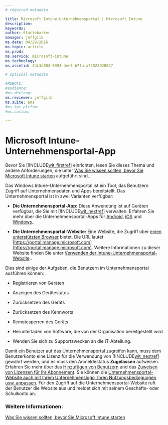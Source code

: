 ```yaml
---
# required metadata

title: Microsoft Intune-Unternehmensportal | Microsoft Intune
description:
keywords:
author: Staciebarker
manager: jeffgilb
ms.date: 04/28/2016
ms.topic: article
ms.prod:
ms.service: microsoft-intune
ms.technology:
ms.assetid: 4dc3d084-0394-4ee7-b7fa-a72523928627

# optional metadata

#ROBOTS:
#audience:
#ms.devlang:
ms.reviewer: jeffgilb
ms.suite: ems
#ms.tgt_pltfrm:
#ms.custom:

---
```


# Microsoft Intune-Unternehmensportal-App

Bevor Sie [!INCLUDE[wit_firstref](../includes/wit_firstref_md.md)] einrichten, lesen Sie dieses Thema und andere Anforderungen, die unter [ Was Sie wissen sollten, bevor Sie Microsoft Intune starten](what-to-know-before-you-start-microsoft-intune.md) aufgeführt sind..

Das Windows Intune-Unternehmensportal ist ein Tool, das Benutzern Zugriff auf Unternehmensdaten und Apps bereitstellt. Das Unternehmensportal ist in zwei Varianten verfügbar:

-   **Die Unternehmensportal-App:** Diese Anwendung ist auf Geräten verfügbar, die Sie mit [!INCLUDE[wit_nextref](../includes/wit_nextref_md.md)] verwalten. Erfahren Sie mehr über die Unternehmensportal-Apps für [Android](/Intune/EndUser/using-your-android-device-with-intune), [iOS](/Intune/EndUser/using-your-ios-or-mac-os-x-device-with-intune)
 und [Windows](/Intune/EndUser/using-your-android-device-with-intune)..


- **Die Unternehmensportal-Website:** Eine Website, die Zugriff über [einen unterstützten Browser](supported-web-browsers.md) bietet. Die URL lautet [https://portal.manage.microsoft.com](https://portal.manage.microsoft.com). Weitere Informationen zu dieser Website finden Sie unter [Verwenden der Intune-Unternehmensportal-Website](/Intune/EndUser/using-the-intune-company-portal-website)..

Dies sind einige der Aufgaben, die Benutzern im Unternehmensportal ausführen können:

-   Registrieren von Geräten

-   Anzeigen des Gerätestatus

-   Zurücksetzen des Geräts

-   Zurücksetzen des Kennworts

-   Remotesperren des Geräts

-   Herunterladen von Software, die von der Organisation bereitgestellt wird

-   Wenden Sie sich zu Supportzwecken an die IT-Abteilung.

Damit ein Benutzer auf das Unternehmensportal zugreifen kann, muss dem Benutzerkonto eine Lizenz für die Verwendung von [!INCLUDE[wit_nextref](../includes/wit_nextref_md.md)] gewährt werden, und es muss den Anmeldestatus **Zugelassen** aufweisen. Erfahren Sie mehr über das [Hinzufügen von Benutzern](start-with-a-paid-subscription-to-microsoft-intune-step-3.md) und das [Zuweisen von Lizenzen für Ihr Abonnement](start-with-a-paid-subscription-to-microsoft-intune-step-4.md). Sie können die [ Unternehmensportal-Website auch mit Ihrem Unternehmenslogo, Ihren Nutzungsbedingungen usw. anpassen](start-with-a-paid-subscription-to-microsoft-intune-step-7.md). Für den Zugriff auf die Unternehmensportal-Website ruft der Benutzer die Website aus und meldet sich mit seinem Geschäfts- oder Schulkonto an.

### Weitere Informationen:
[Was Sie wissen sollten, bevor Sie Microsoft Intune starten](what-to-know-before-you-start-microsoft-intune.md)


<!--HONumber=May16_HO1-->



